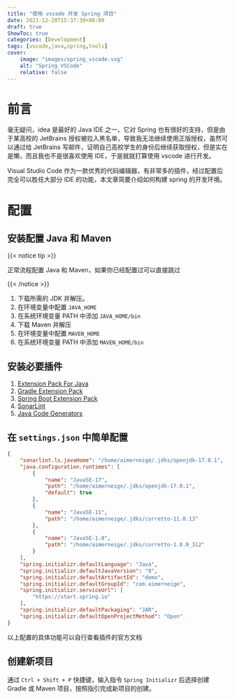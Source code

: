 ```yaml
---
title: "使用 vscode 开发 Spring 项目"
date: 2021-12-28T15:37:39+08:00
draft: true
ShowToc: true
categories: [Development]
tags: [vscode,java,spring,tools]
cover:
    image: "images/spring_vscode.svg"
    alt: "Spring VSCode"
    relative: false
---
```


# 前言

毫无疑问，idea 是最好的 Java IDE 之一，它对 Spring 也有很好的支持，但是由于某高校的 JetBrains 授权被拉入黑名单，导致我无法继续使用正版授权，虽然可以通过给 JetBrains 写邮件，证明自己高校学生的身份后继续获取授权，但是实在是懒，而且我也不是很喜欢使用 IDE，于是就就打算使用 vscode 进行开发。

Visual Studio Code 作为一款优秀的代码编辑器，有非常多的插件，经过配置后完全可以胜任大部分 IDE 的功能，本文章简要介绍如何构建 spring 的开发环境。

# 配置

## 安装配置 Java 和 Maven

{{< notice tip >}}

正常流程配置 Java 和 Maven，如果你已经配置过可以直接跳过

{{< /notice >}}

1. 下载所需的 JDK 并解压。
2. 在环境变量中配置 `JAVA_HOME`
3. 在系统环境变量 PATH 中添加 `JAVA_HOME/bin`
4. 下载 Maven 并解压
5. 在环境变量中配置 `MAVEN_HOME`
6. 在系统环境变量 PATH 中添加 `MAVEN_HOME/bin`

## 安装必要插件

1. [Extension Pack For Java](https://marketplace.visualstudio.com/items?itemName=vscjava.vscode-java-pack)
2. [Gradle Extension Pack](https://marketplace.visualstudio.com/items?itemName=richardwillis.vscode-gradle-extension-pack)
3. [Spring Boot Extension Pack](https://marketplace.visualstudio.com/items?itemName=Pivotal.vscode-boot-dev-pack)
4. [SonarLint](https://marketplace.visualstudio.com/items?itemName=SonarSource.sonarlint-vscode)
5. [Java Code Generators](https://marketplace.visualstudio.com/items?itemName=sohibe.java-generate-setters-getters)

## 在 `settings.json` 中简单配置

```json
{
    "sonarlint.ls.javaHome": "/home/aimerneige/.jdks/openjdk-17.0.1",
    "java.configuration.runtimes": [
        {
            "name": "JavaSE-17",
            "path": "/home/aimerneige/.jdks/openjdk-17.0.1",
            "default": true
        },
        {
            "name": "JavaSE-11",
            "path": "/home/aimerneige/.jdks/corretto-11.0.13"
        },
        {
            "name": "JavaSE-1.8",
            "path": "/home/aimerneige/.jdks/corretto-1.8.0_312"
        }
    ],
    "spring.initializr.defaultLanguage": "Java",
    "spring.initializr.defaultJavaVersion": "8",
    "spring.initializr.defaultArtifactId": "demo",
    "spring.initializr.defaultGroupId": "com.aimerneige",
    "spring.initializr.serviceUrl": [
        "https://start.spring.io"
    ],
    "spring.initializr.defaultPackaging": "JAR",
    "spring.initializr.defaultOpenProjectMethod": "Open"
}
```

以上配置的具体功能可以自行查看插件的官方文档

## 创建新项目

通过 `Ctrl + Shift + P` 快捷键，输入指令 `Spring Initializr` 后选择创建 Gradle 或 Maven 项目，按照指引完成新项目的创建。 
